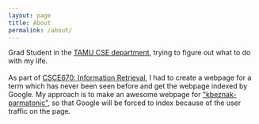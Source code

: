 ```yaml
---
layout: page
title: About
permalink: /about/
---
```


<p> Grad Student in the <a href="http://engineering.tamu.edu/cse.html">TAMU CSE department</a>, trying to figure out what to do with my life.<br><br>
As part of <a href="http://courses.cse.tamu.edu/caverlee/csce670/">CSCE670: Information Retrieval</a>, I had to create a webpage for a term which has never been seen before and get the webpage indexed by Google. My approach is to make an awesome webpage for <a href="/kbeznak-parmatonic.html">"kbeznak-parmatonic"</a>, so that Google will be forced to index because of the user traffic on the page.<br>
</p>
